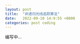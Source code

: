 ```yaml
---
layout: post
title:  "非递归光线追踪算法"
date:   2022-09-10 14:9:55 +0800
categories: post coding
---
```


编写中...